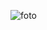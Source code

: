 ![foto](https://github.com/luarrekcah/luis7.fxp/assets/156234662/11d65299-f387-4a55-8380-0e4469e66e7c)
